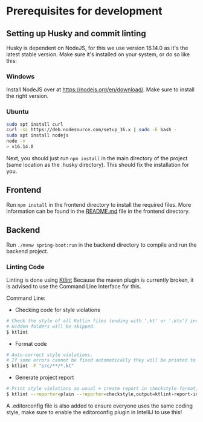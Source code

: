 # Prerequisites for development

## Setting up Husky and commit linting

Husky is dependent on NodeJS, for this we use version 16.14.0 as it's the latest stable version. Make sure it's installed on your system, or do so like this:

### Windows
Install NodeJS over at https://nodejs.org/en/download/. Make sure to install the right version.

### Ubuntu
```bash
sudo apt install curl
curl -sL https://deb.nodesource.com/setup_16.x | sudo -E bash -
sudo apt install nodejs
node -v
> v16.14.0
```

Next, you should just run `npm install` in the main directory of the project (same location as the .husky directory). This should fix the installation for you.

## Frontend
Run `npm install` in the frontend directory to install the required files. More information can be found in the [README.md](../frontend/README.md) file in the frontend directory.

## Backend
Run `./mvnw spring-boot:run` in the backend directory to compile and run the backend project.

### Linting Code
Linting is done using [Ktlint](https://github.com/pinterest/ktlint#command-line-usage)
Because the maven plugin is currently broken, it is advised to use the Command Line Interface for this.

Command Line:
- Checking code for style violations
```sh 
# Check the style of all Kotlin files (ending with '.kt' or '.kts') inside the current dir (recursively).
# Hidden folders will be skipped.
$ ktlint
```
- Format code
```sh 
# Auto-correct style violations.
# If some errors cannot be fixed automatically they will be printed to stderr. 
$ ktlint -F "src/**/*.kt"
```
- Generate project report
```sh 
# Print style violations as usual + create report in checkstyle format, specifying report location. 
$ ktlint --reporter=plain --reporter=checkstyle,output=ktlint-report-in-checkstyle-format.xml
```

A .editorconfig file is also added to ensure everyone uses the same coding style, make sure to enable the editorconfig plugin in IntelliJ to use this!